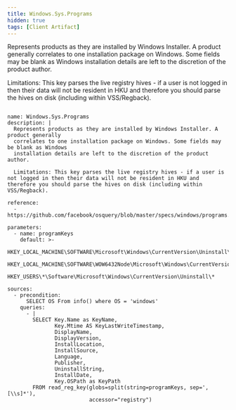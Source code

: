 ```yaml
---
title: Windows.Sys.Programs
hidden: true
tags: [Client Artifact]
---
```


Represents products as they are installed by Windows Installer. A product generally
correlates to one installation package on Windows. Some fields may be blank as Windows
installation details are left to the discretion of the product author.

Limitations: This key parses the live registry hives - if a user is not logged in then their data will not be resident in HKU and therefore you should parse the hives on disk (including within VSS/Regback).


<pre><code class="language-yaml">
name: Windows.Sys.Programs
description: |
  Represents products as they are installed by Windows Installer. A product generally
  correlates to one installation package on Windows. Some fields may be blank as Windows
  installation details are left to the discretion of the product author.

  Limitations: This key parses the live registry hives - if a user is not logged in then their data will not be resident in HKU and therefore you should parse the hives on disk (including within VSS/Regback).

reference:
  - https://github.com/facebook/osquery/blob/master/specs/windows/programs.table

parameters:
  - name: programKeys
    default: &gt;-
      HKEY_LOCAL_MACHINE\SOFTWARE\Microsoft\Windows\CurrentVersion\Uninstall\*,
      HKEY_LOCAL_MACHINE\SOFTWARE\WOW6432Node\Microsoft\Windows\CurrentVersion\Uninstall\*,
      HKEY_USERS\*\Software\Microsoft\Windows\CurrentVersion\Uninstall\*

sources:
  - precondition:
      SELECT OS From info() where OS = &#x27;windows&#x27;
    queries:
      - |
        SELECT Key.Name as KeyName,
               Key.Mtime AS KeyLastWriteTimestamp,
               DisplayName,
               DisplayVersion,
               InstallLocation,
               InstallSource,
               Language,
               Publisher,
               UninstallString,
               InstallDate,
               Key.OSPath as KeyPath
        FROM read_reg_key(globs=split(string=programKeys, sep=&#x27;,[\\s]*&#x27;),
                          accessor=&quot;registry&quot;)

</code></pre>

